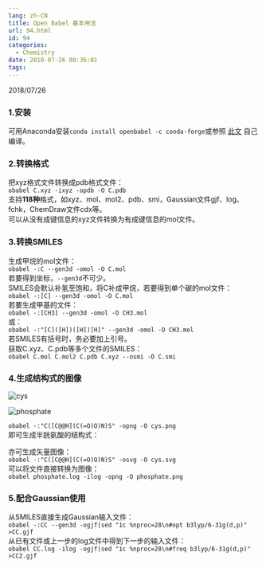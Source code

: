 ```yaml
---
lang: zh-CN
title: Open Babel 基本用法
url: 94.html
id: 94
categories:
  - Chemistry
date: 2018-07-26 00:36:01
tags:
---
```


2018/07/26

### 1.安装

可用Anaconda安装`conda install openbabel -c conda-forge`或参照 [此文](https://njzjz.win/2018/05/28/installopenbabel/) 自己编译。
<!--more-->

### 2.转换格式

把xyz格式文件转换成pdb格式文件：  
`obabel C.xyz -ixyz -opdb -O C.pdb`  
支持**118种**格式，如xyz、mol、mol2、pdb、smi，Gaussian文件gjf、log、fchk，ChemDraw文件cdx等。  
可以从没有成键信息的xyz文件转换为有成键信息的mol文件。

### 3.转换SMILES

生成甲烷的mol文件：  
`obabel -:C --gen3d -omol -O C.mol`  
若要得到坐标，`--gen3d`不可少。  
SMILES会默认补氢至饱和，将C补成甲烷，若要得到单个碳的mol文件：  
`obabel -:[C] --gen3d -omol -O C.mol`  
若要生成甲基的文件：  
`obabel -:[CH3] --gen3d -omol -O CH3.mol`  
或：  
`obabel -:"[C]([H])([H])[H]" --gen3d -omol -O CH3.mol`  
若SMILES有括号时，务必要加上引号。  
获取C.xyz、C.pdb等多个文件的SMILES：  
`obabel C.mol C.mol2 C.pdb C.xyz --osmi -O C.smi`

### 4.生成结构式的图像

![cys](https://drive.google.com/uc?id=1ToLMDA18j4wk7OPkefkKmqaRQFv8K9jb)

![phosphate](https://drive.google.com/uc?id=10ReRtWZiPoXWskGDSFnhwaxAnLzDUl-D)

`obabel -:"C([C@@H](C(=O)O)N)S" -opng -O cys.png`  
即可生成半胱氨酸的结构式：  
  
亦可生成矢量图像：  
`obabel -:"C([C@@H](C(=O)O)N)S" -osvg -O cys.svg`  
可以将文件直接转换为图像：  
`obabel phosphate.log -ilog -opng -O phosphate.png`  

### 5.配合Gaussian使用

从SMILES直接生成Gaussian输入文件：  
`obabel -:CC --gen3d -ogjf|sed "1c %nproc=28\n#opt b3lyp/6-31g(d,p)" >CC.gjf`  
从已有文件或上一步的log文件中得到下一步的输入文件：  
`obabel CC.log -ilog -ogjf|sed "1c %nproc=28\n#freq b3lyp/6-31g(d,p)" >CC2.gjf`
